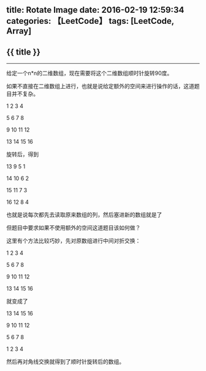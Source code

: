title: Rotate Image
date: 2016-02-19 12:59:34
categories: 【LeetCode】
tags: [LeetCode, Array]
---
## {{ title }} ##

---

给定一个n*n的二维数组，现在需要将这个二维数组顺时针旋转90度。

如果不直接在二维数组上进行，也就是说给定额外的空间来进行操作的话，这道题目并不复杂。

1 2 3 4

5 6 7 8

9 10 11 12

13 14 15 16

旋转后，得到

13 9 5 1

14 10 6 2

15 11 7 3

16 12 8 4

也就是说每次都先去读取原来数组的列，然后塞进新的数组就是了

但题目中要求如果不使用额外的空间这道题目该如何做？

这里有个方法比较巧妙，先对原数组进行中间对折交换：

1 2 3 4

5 6 7 8

9 10 11 12

13 14 15 16

就变成了

13 14 15 16

9 10 11 12

5 6 7 8

1 2 3 4

然后再对角线交换就得到了顺时针旋转后的数组。